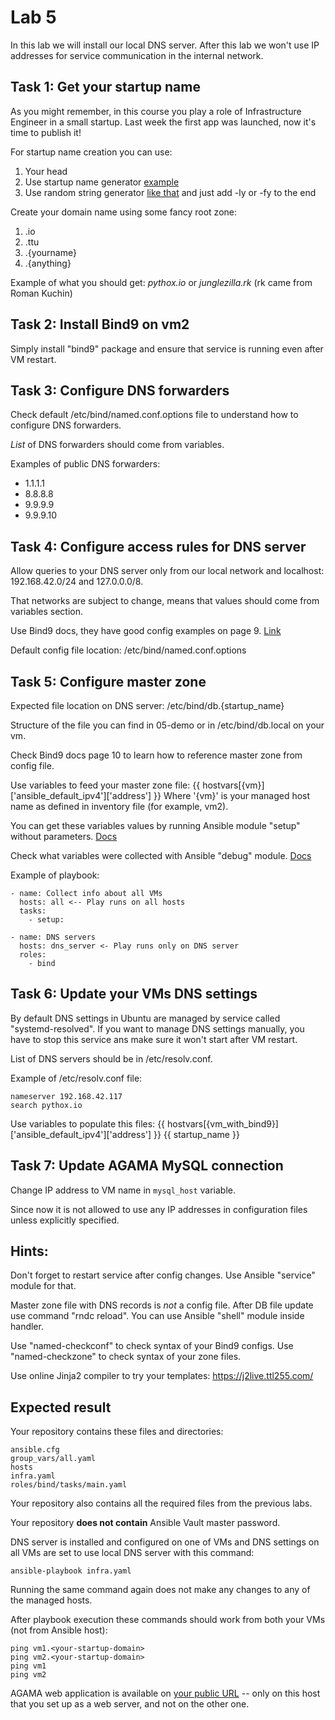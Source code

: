 # Lab 5

In this lab we will install our local DNS server. After this lab we won't use IP addresses for service communication in the internal network.

## Task 1: Get your startup name

As you might remember, in this course you play a role of Infrastructure Engineer in a small startup. Last week the first app was launched, now it's time to publish it!

For startup name creation you can use:
1. Your head
2. Use startup name generator [example](https://namelix.com/)
3. Use random string generator [like that](https://passwordsgenerator.net/) and just add -ly or -fy to the end

Create your domain name using some fancy root zone:
1. .io
2. .ttu
3. .{yourname}
4. .{anything}

Example of what you should get: *pythox.io* or *junglezilla.rk* (rk came from Roman Kuchin)

## Task 2: Install Bind9 on vm2

Simply install "bind9" package and ensure that service is running even after VM restart.

## Task 3: Configure DNS forwarders

Check default /etc/bind/named.conf.options file to understand how to configure DNS forwarders.

*List* of DNS forwarders should come from variables.

Examples of public DNS forwarders:
 - 1.1.1.1
 - 8.8.8.8
 - 9.9.9.9
 - 9.9.9.10

## Task 4: Configure access rules for DNS server

Allow queries to your DNS server only from our local network and localhost: 192.168.42.0/24 and 127.0.0.0/8.

That networks are subject to change, means that values should come from variables section.

Use Bind9 docs, they have good config examples on page 9. [Link](https://downloads.isc.org/isc/bind9/cur/9.16/doc/arm/Bv9ARM.pdf)

Default config file location: /etc/bind/named.conf.options

## Task 5: Configure master zone

Expected file location on DNS server: /etc/bind/db.{startup_name}

Structure of the file you can find in 05-demo or in /etc/bind/db.local on your vm.

Check Bind9 docs page 10 to learn how to reference master zone from config file.

Use variables to feed your master zone file:
    {{ hostvars[{vm}]['ansible_default_ipv4']['address'] }}
Where '{vm}' is your managed host name as defined in inventory file (for example, vm2).

You can get these variables values by running Ansible module "setup" without parameters. [Docs](https://docs.ansible.com/ansible/latest/collections/ansible/builtin/setup_module.html)

Check what variables were collected with Ansible "debug" module. [Docs](https://docs.ansible.com/ansible/latest/collections/ansible/builtin/debug_module.html)

Example of playbook:

	- name: Collect info about all VMs
	  hosts: all <-- Play runs on all hosts
	  tasks:
        - setup:

	- name: DNS servers
	  hosts: dns_server <- Play runs only on DNS server
	  roles:
	    - bind

## Task 6: Update your VMs DNS settings

By default DNS settings in Ubuntu are managed by service called "systemd-resolved". If you want to manage DNS settings manually, you have to stop this service ans make sure it won't start after VM restart.

List of DNS servers should be in /etc/resolv.conf.

Example of /etc/resolv.conf file:

    nameserver 192.168.42.117
    search pythox.io

Use variables to populate this files: 
    {{ hostvars[{vm_with_bind9}]['ansible_default_ipv4']['address'] }}
    {{ startup_name }}

## Task 7: Update AGAMA MySQL connection

Change IP address to VM name in `mysql_host` variable.

Since now it is not allowed to use any IP addresses in configuration files unless explicitly specified.

## Hints:

Don't forget to restart service after config changes. Use Ansible "service" module for that.

Master zone file with DNS records is *not* a config file. After DB file update use command "rndc reload". You can use Ansible "shell" module inside handler.

Use "named-checkconf" to check syntax of your Bind9 configs. Use "named-checkzone" to check syntax of your zone files.

Use online Jinja2 compiler to try your templates: https://j2live.ttl255.com/

## Expected result

Your repository contains these files and directories:

	ansible.cfg
	group_vars/all.yaml
	hosts
	infra.yaml
	roles/bind/tasks/main.yaml

Your repository also contains all the required files from the previous labs.

Your repository **does not contain** Ansible Vault master password.

DNS server is installed and configured on one of VMs and DNS settings on all VMs are set to use local DNS server with this command:

	ansible-playbook infra.yaml

Running the same command again does not make any changes to any of the managed
hosts.

After playbook execution these commands should work from both your VMs (not from Ansible host):

    ping vm1.<your-startup-domain>
    ping vm2.<your-startup-domain>
    ping vm1
    ping vm2

AGAMA web application is available on
[your public URL](http://193.40.156.86/students.html) -- only on this host that you set up as a web
server, and not on the other one.
